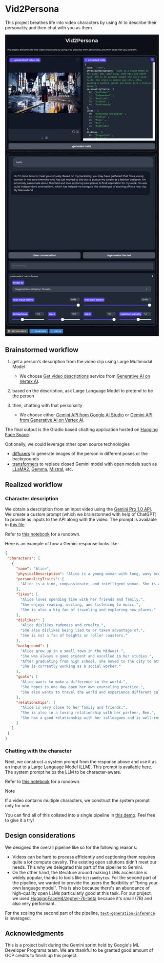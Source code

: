 # Vid2Persona

This project breathes life into video characters by using AI to describe their personality and then chat with you as them.

<div align="center">
<img src="assets/overview.png"/>
</div>

## Brainstormed workflow

1. get a person's description from the video clip using Large Multimodal Model
    - We choose [Get video descriptions](https://cloud.google.com/vertex-ai/generative-ai/docs/video/video-descriptions#vid-desc-rest) service from [Generative AI on Vertex AI](https://cloud.google.com/vertex-ai/generative-ai).
      
2. based on the description, ask Large Language Model to pretend to be the person
3. then, chatting with that personality
    - We choose either [Gemini API from Google AI Studio](https://ai.google.dev/) or [Gemini API from Generative AI on Vertex AI](https://cloud.google.com/vertex-ai/generative-ai/docs/model-reference/gemini).

The final output is the Gradio based chatting application hosted on [Hugging Face Space](https://huggingface.co/spaces).

Optionally, we could leverage other open source technologies
- [diffusers](https://huggingface.co/docs/diffusers/en/index) to generate images of the person in different poses or the backgrounds
- [transformers](https://huggingface.co/docs/transformers/en/index) to replace closed Gemini model with open models such as [LLaMA2](https://llama.meta.com/), [Gemma](https://blog.google/technology/developers/gemma-open-models/), [Mistral](https://mistral.ai/), etc.

## Realized workflow

### Character description

We obtain a description from an input video using the [Gemini Pro 1.0 API](https://ai.google.dev/). We create a custom prompt (which we brainstormed with help of ChatGPT) to provide as inputs to the API along with the video. The prompt is available in [this file](./vid2persona/prompts/vlm.toml). 

Refer to [this notebook](./notebooks/Ask_about_character.ipynb) for a rundown. 

Here is an example of how a Gemini response looks like:

```json
{
 "characters": [
   {
     "name": "Alice",
     "physicalDescription": "Alice is a young woman with long, wavy brown hair and hazel eyes. She is of average height and has a slim build. Her most distinctive feature is her warm, friendly smile.",
     "personalityTraits": [
       "Alice is a kind, compassionate, and intelligent woman. She is always willing to help others and is a great listener. She is also very creative and has a great sense of humor.",
     ],
     "likes": [
       "Alice loves spending time with her friends and family.",
       "She enjoys reading, writing, and listening to music.",
       "She is also a big fan of traveling and exploring new places."
     ],
     "dislikes": [
       "Alice dislikes rudeness and cruelty.",
       "She also dislikes being lied to or taken advantage of.",
       "She is not a fan of heights or roller coasters."
     ],
     "background": [
       "Alice grew up in a small town in the Midwest.",
       "She was always a good student and excelled in her studies.",
       "After graduating from high school, she moved to the city to attend college.",
       "She is currently working as a social worker."
     ],
     "goals": [
       "Alice wants to make a difference in the world.",
       "She hopes to one day open her own counseling practice.",
       "She also wants to travel the world and experience different cultures."
     ],
     "relationships": [
       "Alice is very close to her family and friends.",
       "She is also in a loving relationship with her partner, Ben.",
       "She has a good relationship with her colleagues and is well-respected by her clients."
     ]
   }
 ]
}
```

### Chatting with the character

Next, we construct a system prompt from the response above and use it as an input to a Large Language Model (LLM). This prompt is available [here](./vid2persona/prompts/llm.toml). The system prompt helps the LLM to be character-aware. 

Refer to [this notebook](./notebooks/llm_personality.ipynb) for a rundown.

> [!NOTE]  
> If a video contains multiple characters, we construct the system prompt only for one.

You can find all of this collated into a single pipeline in [this demo](https://huggingface.co/spaces/chansung/vid2persona). Feel free to give it a try! 

## Design considerations

We designed the overall pipeline like so for the following reasons:

* Videos can be hard to process efficiently and captioning them requires quite a lot compute cavalry. The existing open solutions didn't meet our needs. This why we delegated this part of the pipeline to Gemini. 
* On the other hand, the literature around making LLMs accessible is widely popular, thanks to tools like `bitsandbytes`. For the second part of the pipeline, we wanted to provide the users the flexibility of "bring your own language model". This is also because there's an abundance of high-quality open LLMs particularly good at this task. For our project, we used [HuggingFaceH4/zephyr-7b-beta](https://huggingface.co/HuggingFaceH4/zephyr-7b-beta) because it's small (7B) and also very performant. 

For the scaling the second part of the pipeline, [`text-generation-inference`](https://huggingface.co/docs/text-generation-inference) is leveraged. 

## Acknowledgments

This is a project built during the Gemini sprint held by Google's ML Developer Programs team. We are thankful to be granted good amount of GCP credits to finish up this project.

